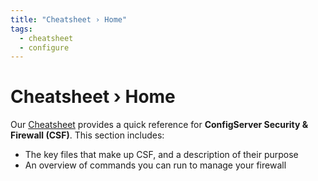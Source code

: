 ```yaml
---
title: "Cheatsheet › Home"
tags:
  - cheatsheet
  - configure
---
```


# Cheatsheet › Home

Our [Cheatsheet](../cheatsheet/home.md) provides a quick reference for **ConfigServer Security & Firewall (CSF)**.  This section includes:

- The key files that make up CSF, and a description of their purpose
- An overview of commands you can run to manage your firewall  

